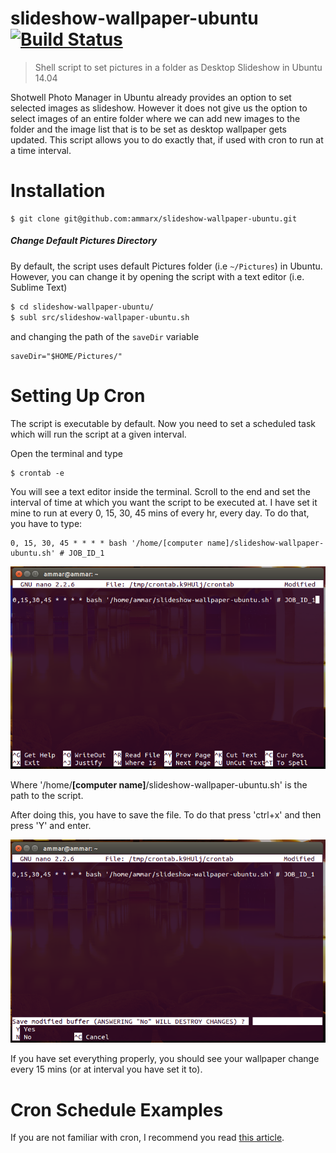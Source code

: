 # slideshow-wallpaper-ubuntu [![Build Status](https://travis-ci.org/ammarx/slideshow-wallpaper-ubuntu.svg?branch=master)](https://travis-ci.org/ammarx/slideshow-wallpaper-ubuntu)

> Shell script to set pictures in a folder as Desktop Slideshow in Ubuntu 14.04

Shotwell Photo Manager in Ubuntu already provides an option to set selected images as slideshow. However it does not give us the option to select images of an entire folder where we can add new images to the folder and the image list that is to be set as desktop wallpaper gets updated. This script allows you to do exactly that, if used with cron to run at a time interval.

# Installation
```
$ git clone git@github.com:ammarx/slideshow-wallpaper-ubuntu.git
```
##### Change Default Pictures Directory
By default, the script uses default Pictures folder (i.e `~/Pictures`) in Ubuntu.
However, you can change it by opening the script with a text editor (i.e. Sublime Text)

```bash
$ cd slideshow-wallpaper-ubuntu/
$ subl src/slideshow-wallpaper-ubuntu.sh
```
and changing the path of the `saveDir` variable
```
saveDir="$HOME/Pictures/"
```
# Setting Up Cron
The script is executable by default. Now you need to set a scheduled task which will run the script at a given interval.

Open the terminal and type

```
$ crontab -e
```

You will see a text editor inside the terminal. Scroll to the end and set the interval of time at which you want the script to be executed at. I have set it mine to run at every 0, 15, 30, 45 mins of every hr, every day. To do that, you have to type:

```
0, 15, 30, 45 * * * * bash '/home/[computer name]/slideshow-wallpaper-ubuntu.sh' # JOB_ID_1
```

![](https://raw.githubusercontent.com/ammarx/slideshow-wallpaper-ubuntu/master/cron1.png)

Where '/home/**[computer name]**/slideshow-wallpaper-ubuntu.sh' is the path to the script.

After doing this, you have to save the file. To do that press 'ctrl+x' and then press 'Y' and enter.

![](https://raw.githubusercontent.com/ammarx/slideshow-wallpaper-ubuntu/master/cron2.png)

If you have set everything properly, you should see your wallpaper change every 15 mins (or at interval you have set it to).

# Cron Schedule Examples
If you are not familiar with cron, I recommend you read [this article](http://tecadmin.net/crontab-in-linux-with-20-examples-of-cron-schedule/).
